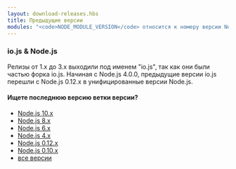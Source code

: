 ```yaml
---
layout: download-releases.hbs
title: Предыдущие версии
modules: "<code>NODE_MODULE_VERSION</code> относится к номеру версии Node.js ABI (двоичный интерфейс приложения), который используется для определения того, в какие версии скомпилированных двоичных файлов C++ Node.js можно загружать файлы без необходимости перекомпиляции. Раньше он хранился как шестнадцатеричное значение в более ранних версиях, но теперь представляется как целое число."
---
```


### io.js & Node.js
Релизы от 1.x до 3.x выходили под именем "io.js", так как они были частью форка io.js. Начиная с Node.js 4.0.0, предыдущие версии io.js перешли с Node.js 0.12.x в унифицированные версии Node.js.

<div class="highlight-box">

#### Ищете последнюю версию ветки версии?

* [Node.js 10.x](https://nodejs.org/dist/latest-v10.x/)
* [Node.js 8.x](https://nodejs.org/dist/latest-v8.x/)
* [Node.js 6.x](https://nodejs.org/dist/latest-v6.x/)
* [Node.js 4.x](https://nodejs.org/dist/latest-v4.x/)
* [Node.js 0.12.x](https://nodejs.org/dist/latest-v0.12.x/)
* [Node.js 0.10.x](https://nodejs.org/dist/latest-v0.10.x/)
* [все версии](https://nodejs.org/dist/)

</div>

